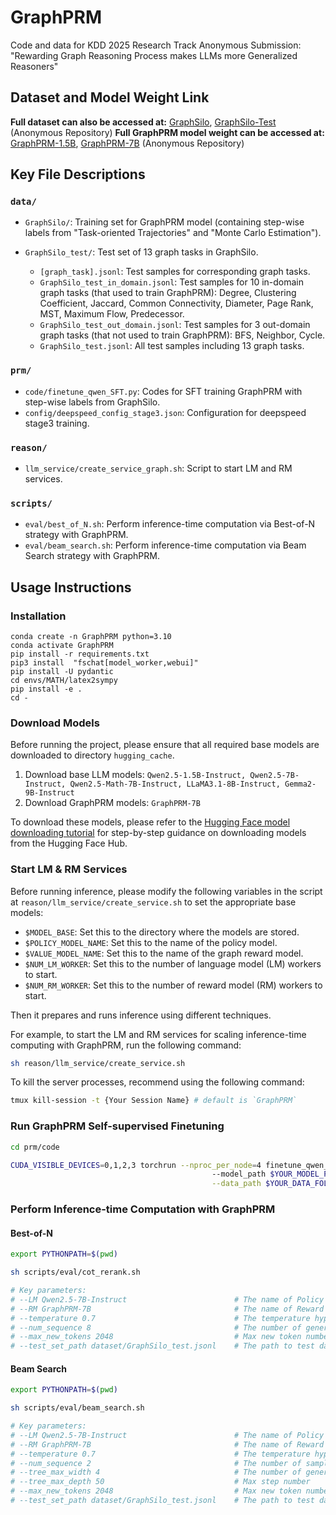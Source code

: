 # GraphPRM

Code and data for KDD 2025 Research Track Anonymous Submission: "Rewarding Graph Reasoning Process makes LLMs more Generalized Reasoners"

## Dataset and Model Weight Link

**Full dataset can also be accessed at:** [GraphSilo](https://huggingface.co/datasets/GraphPRM/GraphSilo), [GraphSilo-Test](https://huggingface.co/datasets/GraphPRM/GraphSilo-Test) (Anonymous Repository)
**Full GraphPRM model weight can be accessed at:** [GraphPRM-1.5B](https://huggingface.co/GraphPRM/GraphPRM-1.5B), [GraphPRM-7B](https://huggingface.co/GraphPRM/GraphPRM-7B) (Anonymous Repository)

## Key File Descriptions

### `data/`

- `GraphSilo/`: Training set for GraphPRM model (containing step-wise labels from "Task-oriented Trajectories" and "Monte Carlo Estimation").

- `GraphSilo_test/`: Test set of 13 graph tasks in GraphSilo.
  - `[graph_task].jsonl`: Test samples for corresponding graph tasks.
  - `GraphSilo_test_in_domain.jsonl`: Test samples for 10 in-domain graph tasks (that used to train GraphPRM): Degree, Clustering Coefficient, Jaccard, Common Connectivity, Diameter, Page Rank, MST, Maximum Flow, Predecessor.
  - `GraphSilo_test_out_domain.jsonl`: Test samples for 3 out-domain graph tasks (that not used to train GraphPRM): BFS, Neighbor, Cycle.
  - `GraphSilo_test.jsonl`: All test samples including 13 graph tasks.

### `prm/`

- `code/finetune_qwen_SFT.py`: Codes for SFT training GraphPRM with step-wise labels from GraphSilo.
- `config/deepspeed_config_stage3.json`: Configuration for deepspeed stage3 training.

### `reason/`

- `llm_service/create_service_graph.sh`: Script to start LM and RM services.

### `scripts/`

- `eval/best_of_N.sh`: Perform inference-time computation via Best-of-N strategy with GraphPRM.
- `eval/beam_search.sh`: Perform inference-time computation via Beam Search strategy with GraphPRM.

## Usage Instructions

### Installation

```
conda create -n GraphPRM python=3.10
conda activate GraphPRM
pip install -r requirements.txt
pip3 install  "fschat[model_worker,webui]"
pip install -U pydantic
cd envs/MATH/latex2sympy
pip install -e .
cd -
```

### Download Models

Before running the project, please ensure that all required base models are downloaded to directory `hugging_cache`.

1. Download base LLM models: `Qwen2.5-1.5B-Instruct, Qwen2.5-7B-Instruct, Qwen2.5-Math-7B-Instruct, LLaMA3.1-8B-Instruct, Gemma2-9B-Instruct`
2. Download GraphPRM models: `GraphPRM-7B`

To download these models, please refer to the [Hugging Face model downloading tutorial](https://huggingface.co/docs/hub/models-downloading) for step-by-step guidance on downloading models from the Hugging Face Hub.

### Start LM & RM Services

Before running inference, please modify the following variables in the script at `reason/llm_service/create_service.sh` to set the appropriate base models:

- `$MODEL_BASE`: Set this to the directory where the models are stored.
- `$POLICY_MODEL_NAME`: Set this to the name of the policy model.
- `$VALUE_MODEL_NAME`: Set this to the name of the graph reward model.
- `$NUM_LM_WORKER`: Set this to the number of language model (LM) workers to start.
- `$NUM_RM_WORKER`: Set this to the number of reward model (RM) workers to start.

Then it prepares and runs inference using different techniques.

For example, to start the LM and RM services for scaling inference-time computing with GraphPRM, run the following command:
```bash
sh reason/llm_service/create_service.sh
```

To kill the server processes, recommend using the following command:
```bash
tmux kill-session -t {Your Session Name} # default is `GraphPRM`
```

### Run GraphPRM Self-supervised Finetuning
```bash
cd prm/code

CUDA_VISIBLE_DEVICES=0,1,2,3 torchrun --nproc_per_node=4 finetune_qwen_SFT.py
                                             --model_path $YOUR_MODEL_PATH \
                                             --data_path $YOUR_DATA_FOLDER_PATH
```

### Perform Inference-time Computation with GraphPRM

#### Best-of-N
```bash
export PYTHONPATH=$(pwd)

sh scripts/eval/cot_rerank.sh

# Key parameters:
# --LM Qwen2.5-7B-Instruct                        # The name of Policy Model
# --RM GraphPRM-7B                                # The name of Reward Model
# --temperature 0.7                               # The temperature hyper-parameter during generation
# --num_sequence 8                                # The number of generated samples during generation
# --max_new_tokens 2048                           # Max new token number during generation
# --test_set_path dataset/GraphSilo_test.jsonl    # The path to test data file

```

#### Beam Search
```bash
export PYTHONPATH=$(pwd)

sh scripts/eval/beam_search.sh

# Key parameters:
# --LM Qwen2.5-7B-Instruct                        # The name of Policy Model
# --RM GraphPRM-7B                                # The name of Reward Model
# --temperature 0.7                               # The temperature hyper-parameter during generation
# --num_sequence 2                                # The number of samples to remain per step
# --tree_max_width 4                              # The number of generated samples per step during generation
# --tree_max_depth 50                             # Max step number
# --max_new_tokens 2048                           # Max new token number during generation
# --test_set_path dataset/GraphSilo_test.jsonl    # The path to test data file

```